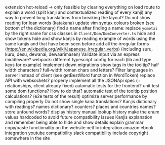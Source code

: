 extension hot-reload -> only feasible by clearing everything on load
route to explain a word (split kanji and contextualized reading of every kanji)
any way to prevent long translations from breaking the layout?
Do not show reading for loan words (katakana)
update vim syntax colours broken (see bottom of the dictionary)
find a name
after finding a name: replace `yometai` by the right name for css classes in `Client/Dom/DomConverter.ts`
hide and show tokens
hide and show kanjis by reading
example of words using the same kanjis and that have been seen before
add all the irregular forms (https://en.wikipedia.org/wiki/Japanese_irregular_verbs) (including suru, kuru, desu, dewanai, dewaarimasen)
Validate input via an express middleware?
webpack: different typescript config for each (lib and type keys for example)
implement down migrations
show tags in the tooltip?
half width characters? full-width roman chars and letters?
Filter languages in server instead of client (see getBestWord function in WordToken)
replace API with websockets?
properly implement all the JSONApi spec (+ relationships, client already fixed)
automatic tests for the frontend? unit test some dom functions? How to do that?
automatic test of the tooltip position calculations? (e2e tests of the result)
optimize server performance by compiling properly
Do not show single kana translations?
Kanjis dictionary with readings?
names dictionary?
counters?
places and countries names?
store unfound words?
display history
manual lookup history
make the enum values hardcoded to avoid future compatibility issues
Kanjis explanation and remember
being able to hide and show details
explain grammar
copy/paste functionality on the website
netflix integration
amazon ebook integration
youtube compatibility
slack compatibility
include copyright somewhere in the site
